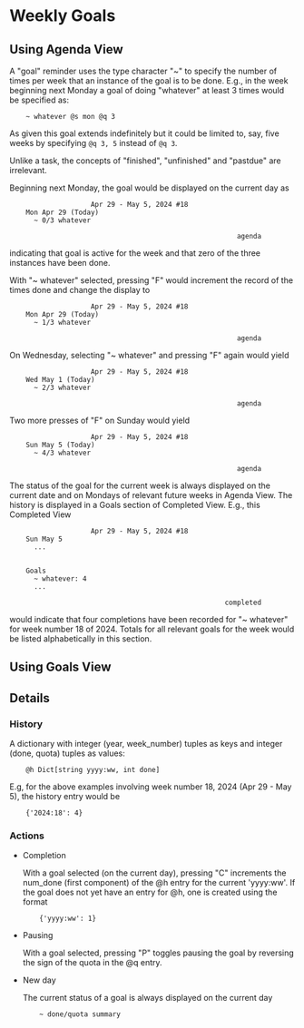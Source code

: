 # Weekly Goals

## Using Agenda View

A "goal" reminder uses the type character "~" to specify the number of times per week that an instance of the goal is to be done. E.g., in the week beginning next Monday a goal of doing "whatever" at least 3 times would be specified as:

```
    ~ whatever @s mon @q 3 
```

As given this goal extends indefinitely but it could be limited to, say, five weeks by specifying `@q 3, 5` instead of `@q 3`. 

Unlike a task, the concepts of "finished", "unfinished" and "pastdue" are irrelevant. 

Beginning next Monday, the goal would be displayed on the current day as

```
                    Apr 29 - May 5, 2024 #18
    Mon Apr 29 (Today)
      ~ 0/3 whatever

                                                        agenda
```

indicating that goal is active for the week and that zero of the three instances have been done.

With "~ whatever" selected, pressing "F" would increment the record of the times done and change the display to 

```
                    Apr 29 - May 5, 2024 #18
    Mon Apr 29 (Today)
      ~ 1/3 whatever

                                                        agenda
```

On Wednesday, selecting "~ whatever" and pressing "F" again would yield 

```
                    Apr 29 - May 5, 2024 #18
    Wed May 1 (Today)
      ~ 2/3 whatever

                                                        agenda
```

Two more presses of "F" on Sunday would yield

```
                    Apr 29 - May 5, 2024 #18
    Sun May 5 (Today)
      ~ 4/3 whatever

                                                        agenda
```

The status of the goal for the current week is always displayed on the current date and on Mondays of relevant future weeks in Agenda View.  The history is displayed in a Goals section of Completed View. E.g., this Completed View 

```
                    Apr 29 - May 5, 2024 #18
    Sun May 5
      ...

    
    Goals
      ~ whatever: 4
      ...

                                                     completed
```

would indicate that four completions have been recorded for "~ whatever" for week number 18 of 2024. Totals for all relevant goals for the week would be listed alphabetically in this section.

## Using Goals View



## Details

### History

A dictionary with integer (year, week_number) tuples as keys and integer (done, quota) tuples as values:

```
    @h Dict[string yyyy:ww, int done]
```

E.g, for the above examples involving week number 18, 2024 (Apr 29 - May 5), the history entry would be

```
    {'2024:18': 4}
```

### Actions

* Completion

    With a goal selected (on the current day), pressing "C" increments the num_done (first component) of the @h entry for the current 'yyyy:ww'. If the goal does not yet have an entry for @h, one is created using the format

    ```
        {'yyyy:ww': 1} 
    ```

* Pausing

    With a goal selected, pressing "P" toggles pausing the goal by reversing the sign of the quota in the @q entry.

* New day

    The current status of a goal is always displayed on the current day

    ```
        ~ done/quota summary
    ```


